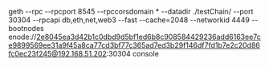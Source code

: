 geth --rpc --rpcport 8545 --rpccorsdomain * --datadir ./testChain/ --port 30304 --rpcapi db,eth,net,web3 --fast --cache=2048 --networkid 4449 --bootnodes enode://2e8045ea3d42b1c0dbd9d5bf1ed6b8c908584429236add6163ee7ce9899569ee31a9f45a8ca77cd3bf77c365ad7ed3b29f146df7fd1b7e2c20d86fc0ec23f245@192.168.51.202:30304 console
